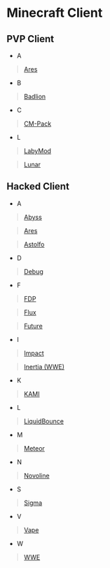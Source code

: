 # Minecraft Client

## PVP Client

- A

> [Ares](https://www.aresclient.com/​)

- B

> [Badlion](http://www.badlion.net)

- C

> [CM-Pack](http://cm-pack.pl)

- L

> [LabyMod](http://labymod.net)

> [Lunar](http://www.lunarclient.com)

## Hacked Client

- A

> [Abyss](https://abyssclient.com/)

> [Ares](http://aresclient.org)

> [Astolfo](https://www.astolfo.lgbt/)

- D

> [Debug](http://debug.xinchen.space)

- F

> [FDP](https://fdp.liulihaocai.pw/)

> [Flux](http://flux.today)

> [Future](https://www.futureclient.net/)

- I

> [Impact](http://impactclient.net)

> [Inertia (WWE)](https://inertiaclient.com/)

- K

> [KAMI](https://github.com/zeroeightysix/KAMI)

- L

> [LiquidBounce](http://liquidbounce.net)

- M

> [Meteor](http://meteorclient.com/)

- N

> [Novoline](http://novoline.wtf)

- S

> [Sigma](http://sigmaclient.info)

- V

> [Vape](http://vape.gg/)

- W

> [WWE](https://inertiaclient.com/)
